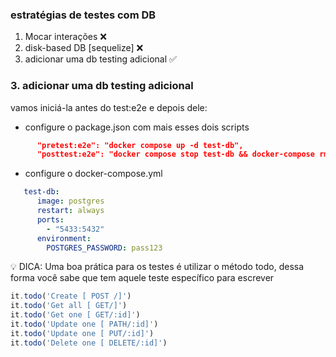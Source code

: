 ### estratégias de testes com DB
 
 1. Mocar interações ❌
 2. disk-based DB [sequelize] ❌
 3. adicionar uma db testing adicional ✅
 
###  3. adicionar uma db testing adicional
 
vamos iniciá-la antes do test:e2e e depois dele:

  - configure o package.json com mais esses dois scripts
```json
      "pretest:e2e": "docker compose up -d test-db",
      "posttest:e2e": "docker compose stop test-db && docker-compose rm -f test-db"
```
  - configure o docker-compose.yml

```yml
   test-db:
      image: postgres
      restart: always
      ports:
        - "5433:5432"
      environment:
        POSTGRES_PASSWORD: pass123
```
 
💡 DICA: Uma boa prática para os testes é utilizar o método todo, dessa forma você sabe que tem aquele teste específico para escrever

```ts
it.todo('Create [ POST /]')
it.todo('Get all [ GET/]')
it.todo('Get one [ GET/:id]')
it.todo('Update one [ PATH/:id]')
it.todo('Update one [ PUT/:id]')
it.todo('Delete one [ DELETE/:id]')
```
